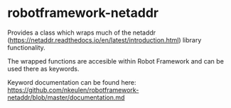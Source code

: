 # robotframework-netaddr

Provides a class which wraps much of the netaddr (https://netaddr.readthedocs.io/en/latest/introduction.html) library functionality.

The wrapped functions are accesible within Robot Framework and can be used there as keywords.

Keyword documentation can be found here: https://github.com/nkeulen/robotframework-netaddr/blob/master/documentation.md
